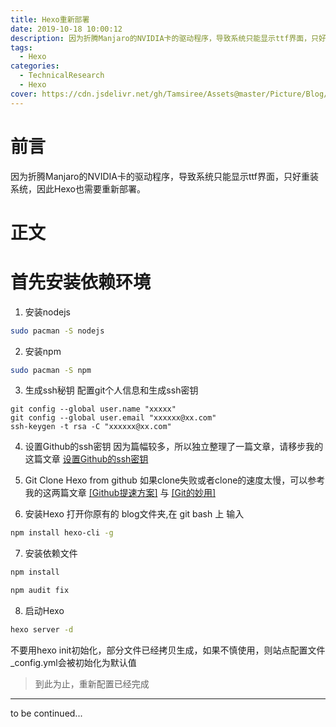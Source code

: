 ```yaml
---
title: Hexo重新部署
date: 2019-10-18 10:00:12
description: 因为折腾Manjaro的NVIDIA卡的驱动程序，导致系统只能显示ttf界面，只好重装系统，因此Hexo也需要重新部署。
tags:
  - Hexo
categories:
  - TechnicalResearch
  - Hexo
cover: https://cdn.jsdelivr.net/gh/Tamsiree/Assets@master/Picture/Blog/Cover/t018b1761a290906f94.jpg
---
```

# 前言
因为折腾Manjaro的NVIDIA卡的驱动程序，导致系统只能显示ttf界面，只好重装系统，因此Hexo也需要重新部署。

# 正文
# 首先安装依赖环境

1. 安装nodejs
```bash
sudo pacman -S nodejs
```

2. 安装npm
```bash
sudo pacman -S npm
```

3. 生成ssh秘钥
配置git个人信息和生成ssh密钥
```git
git config --global user.name "xxxxx"
git config --global user.email "xxxxxx@xx.com"
ssh-keygen -t rsa -C "xxxxxx@xx.com"
```

4. 设置Github的ssh密钥
因为篇幅较多，所以独立整理了一篇文章，请移步我的这篇文章 [设置Github的ssh密钥](https://tamsiree.com/Technical-Research/Git/Git/#创建SSH秘钥)

5. Git Clone Hexo from github
如果clone失败或者clone的速度太慢，可以参考我的这两篇文章 [[Github提速方案]](https://tamsiree.com/Technical-Research/GitHub/Github提速方案/) 与 [[Git的妙用]](https://tamsiree.com/Technical-Research/Git/Git/#Git的妙用) 

6. 安装Hexo
打开你原有的 blog文件夹,在 git bash 上 输入 
```bash
npm install hexo-cli -g
```

7. 安装依赖文件
```bash
npm install
```
```bash
npm audit fix
```

8. 启动Hexo
```bash
hexo server -d
```

不要用hexo init初始化，部分文件已经拷贝生成，如果不慎使用，则站点配置文件_config.yml会被初始化为默认值

> 到此为止，重新配置已经完成


---
to be continued...